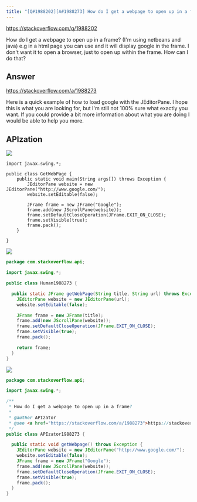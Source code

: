 ```yaml
---
title: "[Q#1988202][A#1988273] How do I get a webpage to open up in a frame?"
---
```


https://stackoverflow.com/q/1988202

How do I get a webpage to open up in a frame?
(I&#x27;m using netbeans and java)
e.g in a html page you can use
and it will display google in the frame.
I don&#x27;t want it to open a browser, just to open up within the frame. How can I do that?

## Answer

https://stackoverflow.com/a/1988273

Here is a quick example of how to load google with the JEditorPane. I hope this is what you are looking for, but I&#x27;m still not 100% sure what exactly you want. If you could provide a bit more information about what you are doing I would be able to help you more.

## APIzation

<div class="code-3columns-row">

<div class="code-3columns-column">

<div><img src="/stackoverflow.png" /></div>

```plain
import javax.swing.*;

public class GetWebPage {
    public static void main(String args[]) throws Exception {
        JEditorPane website = new JEditorPane("http://www.google.com/");
        website.setEditable(false);

        JFrame frame = new JFrame("Google");
        frame.add(new JScrollPane(website));
        frame.setDefaultCloseOperation(JFrame.EXIT_ON_CLOSE);
        frame.setVisible(true);
        frame.pack();
    }

}
```

</div>

<div class="code-3columns-column">

<div><img src="/human.png" /></div>

```java
package com.stackoverflow.api;

import javax.swing.*;

public class Human1988273 {

  public static JFrame getWebPage(String title, String url) throws Exception {
    JEditorPane website = new JEditorPane(url);
    website.setEditable(false);

    JFrame frame = new JFrame(title);
    frame.add(new JScrollPane(website));
    frame.setDefaultCloseOperation(JFrame.EXIT_ON_CLOSE);
    frame.setVisible(true);
    frame.pack();

    return frame;
  }
}

```

</div>

<div class="code-3columns-column">

<div><img src="/apizator.png" /></div>

```java
package com.stackoverflow.api;

import javax.swing.*;

/**
 * How do I get a webpage to open up in a frame?
 *
 * @author APIzator
 * @see <a href="https://stackoverflow.com/a/1988273">https://stackoverflow.com/a/1988273</a>
 */
public class APIzator1988273 {

  public static void getWebpage() throws Exception {
    JEditorPane website = new JEditorPane("http://www.google.com/");
    website.setEditable(false);
    JFrame frame = new JFrame("Google");
    frame.add(new JScrollPane(website));
    frame.setDefaultCloseOperation(JFrame.EXIT_ON_CLOSE);
    frame.setVisible(true);
    frame.pack();
  }
}

```

</div>

</div>